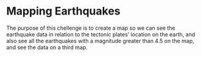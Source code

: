 # Mapping Earthquakes

The purpose of this chellenge is to create a map so we can see the earthquake data in relation to the tectonic plates’ location on the earth, and also see all the earthquakes with a magnitude greater than 4.5 on the map, and see the data on a third map.

